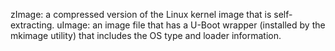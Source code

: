 zImage: a compressed version of the Linux kernel image that is self-extracting. 
uImage: an image file that has a U-Boot wrapper (installed by the mkimage utility) that includes the OS type and loader information.
